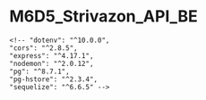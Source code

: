 # M6D5_Strivazon_API_BE

    <!-- "dotenv": "^10.0.0",
    "cors": "^2.8.5",
    "express": "^4.17.1",
    "nodemon": "^2.0.12",
    "pg": "^8.7.1",
    "pg-hstore": "^2.3.4",
    "sequelize": "^6.6.5" -->